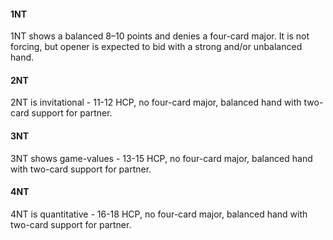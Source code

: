 #### 1NT
1NT shows a balanced 8–10 points and denies a four-card major.
It is not forcing, but opener is expected to bid with a strong and/or unbalanced hand.

#### 2NT
2NT is invitational - 11-12 HCP, no four-card major, balanced hand with two-card support for partner.

#### 3NT
3NT shows game-values - 13-15 HCP, no four-card major, balanced hand with two-card support for partner.

#### 4NT
4NT is quantitative - 16-18 HCP, no four-card major, balanced hand with two-card support for partner.
